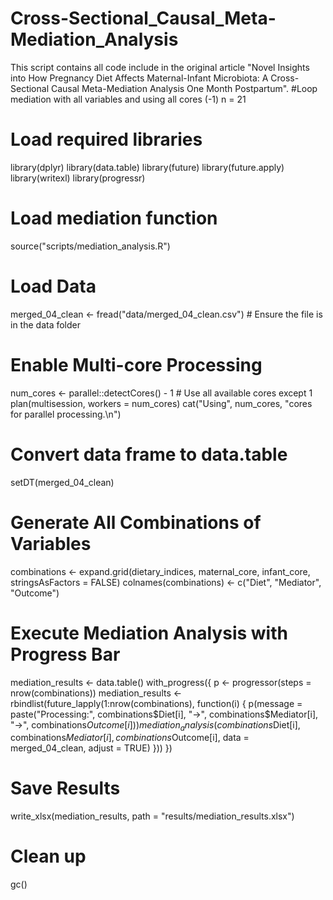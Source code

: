 # Cross-Sectional_Causal_Meta-Mediation_Analysis
This script contains all code include in the original article "Novel Insights into How Pregnancy Diet Affects Maternal-Infant Microbiota: A Cross-Sectional Causal Meta-Mediation Analysis One Month Postpartum".
#Loop mediation with all variables and using all cores (-1)  n = 21

# Load required libraries
library(dplyr)
library(data.table)
library(future)
library(future.apply)
library(writexl)
library(progressr)

# Load mediation function
source("scripts/mediation_analysis.R")

# Load Data
merged_04_clean <- fread("data/merged_04_clean.csv")  # Ensure the file is in the data folder

# Enable Multi-core Processing
num_cores <- parallel::detectCores() - 1  # Use all available cores except 1
plan(multisession, workers = num_cores)
cat("Using", num_cores, "cores for parallel processing.\n")

# Convert data frame to data.table
setDT(merged_04_clean)

# Generate All Combinations of Variables
combinations <- expand.grid(dietary_indices, maternal_core, infant_core, stringsAsFactors = FALSE)
colnames(combinations) <- c("Diet", "Mediator", "Outcome")

# Execute Mediation Analysis with Progress Bar
mediation_results <- data.table()
with_progress({
  p <- progressor(steps = nrow(combinations))
  mediation_results <- rbindlist(future_lapply(1:nrow(combinations), function(i) {
    p(message = paste("Processing:", combinations$Diet[i], "->", 
                      combinations$Mediator[i], "->", combinations$Outcome[i]))
    mediation_analysis(combinations$Diet[i], combinations$Mediator[i], combinations$Outcome[i], 
                       data = merged_04_clean, adjust = TRUE)
  }))
})

# Save Results
write_xlsx(mediation_results, path = "results/mediation_results.xlsx")

# Clean up
gc()

